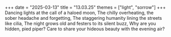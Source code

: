 +++
date = "2025-03-13"
title = "13.03.25"
themes = ["light", "sorrow"]
+++
Dancing lights at the call of a haloed moon,
The chilly overheating, the sober headache and forgetting,
The staggering humanity lining the streets like cilia,
The night grows old and festers to its silent buzz,
Why are you hidden, pied piper?
Care to share your hideous beauty with the evening air?
